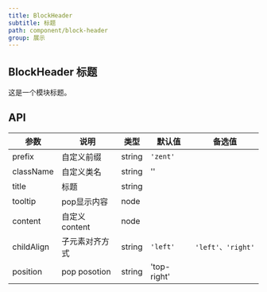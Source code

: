 ```yaml
---
title: BlockHeader
subtitle: 标题
path: component/block-header
group: 展示
---
```


## BlockHeader 标题

这是一个模块标题。

## API

| 参数            | 说明               | 类型             | 默认值      | 备选值     |
|------          |------              |------            |--------    |--------   |
| prefix         | 自定义前缀           | string          | `'zent'`    |           |
| className      | 自定义类名          | string            |   ''    |              |
| title          | 标题               | string            |         |              |
| tooltip        | pop显示内容         | node             |          |             |
| content        | 自定义content       | node             |            |           |
| childAlign     | 子元素对齐方式 | string | `'left'`  | `'left'、'right'` |
| position       | pop posotion       | string           | 'top-right' |          |

